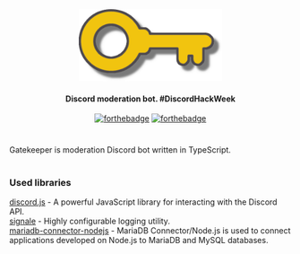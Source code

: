 <div align="center">
<img width="256", height="128" src="resources/logo-transparent-cropped.png" alt="Gatekeeper logo">
<h4>Discord moderation bot. #DiscordHackWeek</h4>

[![forthebadge](https://forthebadge.com/images/badges/check-it-out.svg)](https://forthebadge.com)
[![forthebadge](https://forthebadge.com/images/badges/built-with-love.svg)](https://forthebadge.com)
 

</div>

#
Gatekeeper is moderation Discord bot written in TypeScript.
#

### Used libraries
[discord.js](https://github.com/discordjs/discord.js/) - A powerful JavaScript library for interacting with the Discord API.   
[signale](https://github.com/klaussinani/signale) - Highly configurable logging utility.  
[mariadb-connector-nodejs](https://github.com/MariaDB/mariadb-connector-nodejs) - MariaDB Connector/Node.js is used to connect applications developed on Node.js to MariaDB and MySQL databases.
